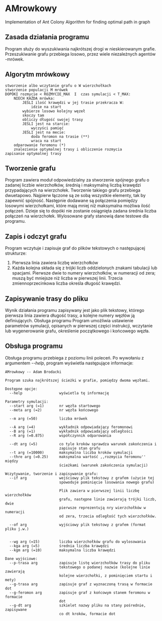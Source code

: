 # AMrowkowy
Implementation of Ant Colony Algorithm for finding optimal path in graph

## Zasada działania programu
Program służy do wyszukiwania najkrótszej drogi w nieskierowanym grafie.
Przeszukiwanie grafu przebiega losowo, przez wiele niezależnych agentów -mrówek.

## Algorytm mrówkowy
```
stworzenie albo wczytanie grafu o W wierzchołkach
stworzenie populacji M mrówek
DOPÓKI rozmycie < ROZMYCIE_MAX  I  czas symulacji < T_MAX:
	NIECH KAŻDA mrówka:
    	JEŚLI ilość krawędzi w jej trasie przekracza W:
			idzie na start
		wybierze losowo kolejny węzeł
		skoczy tam
		obliczy długość swojej trasy
		JEŚLI jest na starcie:
			wyczyści pamięć
		JEŚLI jest na mecie:
			doda feromon na trasie (**)
			wraca na start
	odparowanie feromonu (*)
	znalezienie optymalnej trasy i obliczenie rozmycia
zapisanie optymalnej trasy
```

## Tworzenie grafu
Program zawiera moduł odpowiedzialny za stworzenie spójnego grafu o zadanej liczbie wierzchołków, średnią i maksymalną liczbą krawędzi przypadających na wierzchołek. Tworzenie takiego grafu przebiega dwuetapowo. Najpierw łączone są ze sobą wszystkie
elementy, tak by zapewnić spójność. Następnie dodawane są połączenia pomiędzy losowymi wierzchołkami, które mają mniej niż maksymalna możliwa ilość połączeń. Dzieje się to dopóki nie zostanie osiągnięta zadana średnia liczba połączeń na wierzchołek. Wylosowane grafy stanowią dane testowe dla programu.

## Zapis i odczyt grafu 
Program wczytuje i zapisuje graf do plików tekstowych o następującej strukturze:
1. Pierwsza linia zawiera liczbę wierzchołków
2. Każda kolejna składa się z trójki liczb oddzielonych znakami tabulacji lub spacjami.
Pierwsze dwie to numery wierzchołków, w numeracji od zera; muszą być mniejsze niż liczba w pierwszej linii. Trzecia zmiennoprzecinkowa liczba określa długość krawędzi.

## Zapisywanie trasy do pliku
Wynik działania programu zapisywany jest jako plik tekstowy, którego pierwsza linia zawiera długość trasy, a kolejne numery węzłów ją definiujących.
Obsługa programu
Program umożliwia ustawienie parametrów symulacji, opisanych w pierwszej części instrukcji, wczytanie lub wygenerowanie grafu, określenie początkowego i końcowego węzła.

## Obsługa programu
Obsługa programu przebiega z poziomu linii poleceń. Po wywołaniu z argumentem *--help*, program wyświetla następujące informacje:
```
AMrowkowy -- Adam Brodacki

Program szuka najkrótszej ścieżki w grafie, pomiędzy dwoma węzłami.

Dostępne opcje:
  --help                 wyświetla tę informację

Parametry symulacji:
  --start arg (=1)       nr węzła startowego
  --meta arg (=2)        nr węzła końcowego
                         
  --m arg (=50)          liczba mrówek
                         
  --A arg (=4)           wykładnik odpowiadający feromonowi
  --B arg (=1)           wykładnik odpowiadający odległości
  --R arg (=0.875)       współczynnik odparowania
                         
  --dt arg (=5)          co tyle kroków sprawdza warunek zakończenia i 
                         zapisuje stan grafu
  --t arg (=10000)       maksymalna liczba kroków symulacji
  --thre arg (=0.25)     maksymalna wartość ,,rozmycia feromonu'' między 
                         ścieżkami (warunek zakończenia symulacji)

Wczytywanie, tworzenie i zapisywanie grafu:
  --if arg               wejściowy plik tekstowy z grafem (użycie tej 
                         spowoduje pominięcie losowania nowego grafu)
                         
                         Plik zawiera w pierwszej linii liczbę wierzchołków 
                         grafu, następne linie zawierają trójki liczb, dwie 
                         pierwsze reprezentują nry wierzchołków w numeracji 
                         od zera, trzecia odległość tych wierzchołków.
                         
  --of arg               wyjściowy plik tekstowy z grafem (format pliku j.w.)
                         
                         
  --wg arg (=15)         liczba wierzchołków grafu do wylosowania
  --kga arg (=5)         średnia liczba krawędzi
  --kgm arg (=10)        maksymalna liczba krawędzi

Dane wyjściowe:
  --p-trasa arg          zapisuje listę wierzchołków trasy do pliku 
                         tekstowego o podanej nazwie (kolejne linie zawierają 
                         kolejne wierzchołki, z pominięciem startu i mety)
  --g-trasa arg          zapisuje graf z wyznaczoną trasą w formacie dot
  --g-feromon arg        zapisuje graf z końcowym stanem feromonu w formacie 
                         dot
  --g-dt arg             szkielet nazwy pliku na stany pośrednie, zapisywane 
                         co dt kroków, formacie dot

```
